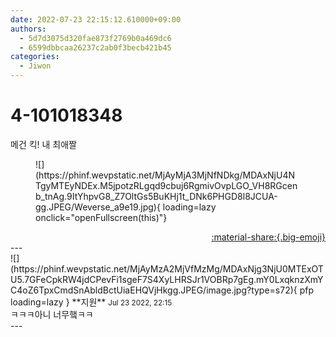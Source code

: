 ```yaml
---
date: 2022-07-23 22:15:12.610000+09:00
authors:
  - 5d7d3075d320fae873f2769b0a469dc6
  - 6599dbbcaa26237c2ab0f3becb421b45
categories:
  - Jiwon
---
```


# 4-101018348

<div class="post-container" markdown="1">
<div class="content-container md-sidebar__scrollwrap" markdown="1">

메건 킥! 내 최애짤
<figure markdown="1">
![](https://phinf.wevpstatic.net/MjAyMjA3MjNfNDkg/MDAxNjU4NTgyMTEyNDEx.M5jpotzRLgqd9cbuj6RgmivOvpLGO_VH8RGcenb_tnAg.9ItYhpvG8_Z7OltGs5BuKHj1t_DNk6PHGD8l8JCUA-gg.JPEG/Weverse_a9e19.jpg){ loading=lazy onclick="openFullscreen(this)"}
</figure>


</div>
</div>

<div style="text-align: right;" markdown="1">
<a href="https://weverse.io/fromis9/fanpost/4-101018348" style="text-align: right;">:material-share:{.big-emoji}</a>
</div>
---

<div class="comments-container md-sidebar__scrollwrap" markdown="1">
<div class="comment" markdown="1">
<div class='id-container' markdown="1">
![](https://phinf.wevpstatic.net/MjAyMzA2MjVfMzMg/MDAxNjg3NjU0MTExOTU5.7GFeCpkRW4jdCPevFi1sgeF7S4XyLHRSJr1VOBRp7gEg.mY0LxqknzXmYC4oZ6TpxCmdSnAbldBctUiaEHQVjHkgg.JPEG/image.jpg?type=s72){ pfp loading=lazy }
**<span class="artist">지원</span>** <small>Jul 23 2022, 22:15</small><br>
</div>
<div class='comment-body' markdown="1">
ㅋㅋㅋ아니 너무햌ㅋㅋ
</div>
</div>
</div>
---
